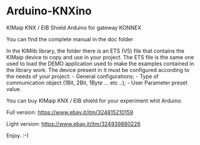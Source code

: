 # Arduino-KNXino
KIMaip KNX / EIB Shield Arduino for gateway KONNEX

You can find the complete manual in the doc folder

In the KIMlib library, the folder there is an ETS (V5) file that contains the KIMaip device to copy and use in your project. The ETS file is the same one used to load the DEMO application used to make the examples contained in the library work. The device present in it must be configured according to the needs of your project: - General configurations; - Type of communication object (1Bit, 2Bit, 1Byte ... etc ..); - User Parameter preset value.

You can buy KIMaip KNX / EIB shield for your experiment whit Arduino.

Full version: https://www.ebay.it/itm/324815210159

Light version: https://www.ebay.it/itm/324939880226

Enjoy. :-)
